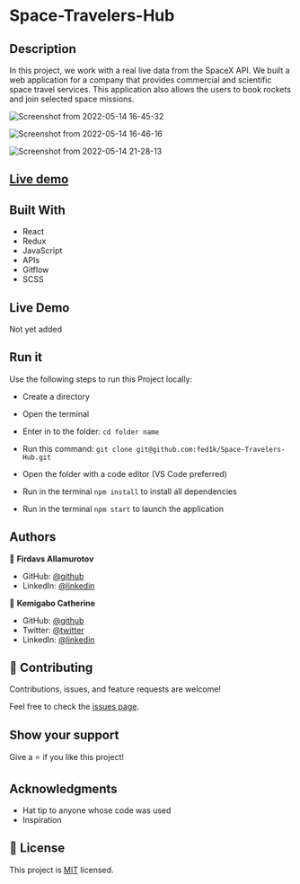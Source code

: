 # Space-Travelers-Hub

## Description

In this project, we work with a real live data from the SpaceX API. We built a web application for a company that provides commercial and scientific space travel services. This application also allows the users to book rockets and join selected space missions.

![Screenshot from 2022-05-14 16-45-32](https://user-images.githubusercontent.com/86133437/168428557-0593cc4c-115d-4212-9e83-3d820bfd0f99.png)

![Screenshot from 2022-05-14 16-46-16](https://user-images.githubusercontent.com/86133437/168428613-37538d21-0a61-4cc1-ac5c-1dada82d3c9b.png)

![Screenshot from 2022-05-14 21-28-13](https://user-images.githubusercontent.com/86133437/168444195-fca0be98-c6d0-4da1-8367-9f31df4222a4.png)

## [Live demo](https://space-travelers-hub-one.vercel.app/)

## Built With

- React
- Redux
- JavaScript
- APIs
- Gitflow
- SCSS

## Live Demo

Not yet added

## Run it

Use the following steps to run this Project locally:

- Create a directory

- Open the terminal

- Enter in to the folder:
`cd folder name`

- Run this command:
`git clone git@github.com:fed1k/Space-Travelers-Hub.git`

- Open the folder with a code editor (VS Code preferred)

- Run in the terminal `npm install` to install all dependencies

- Run in the terminal `npm start` to launch the application

## Authors

👤 **Firdavs Allamurotov**

- GitHub: [@github](https://github.com/fed1k)
- LinkedIn: [@linkedin](https://www.linkedin.com/in/firdavs-allamurotov-12b60a226/)

👤 **Kemigabo Catherine**

- GitHub: [@github](https://github.com/kemigabocatherine)
- Twitter: [@twitter](https://twitter.com/home?lang=en)
- LinkedIn: [@linkedin](https://www.linkedin.com/in/kemigabocatherine/)

## 🤝 Contributing

Contributions, issues, and feature requests are welcome!

Feel free to check the [issues page](https://github.com/fed1k/Space-Travelers-Hub/issues).

## Show your support

Give a :star: if you like this project!

## Acknowledgments

- Hat tip to anyone whose code was used
- Inspiration

## 📝 License

This project is [MIT](./LICENSE) licensed.

